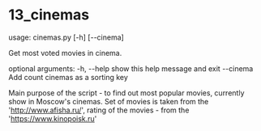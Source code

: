 # 13_cinemas

usage: cinemas.py [-h] [--cinema]

Get most voted movies in cinema.

optional arguments:
  -h, --help  show this help message and exit
  --cinema    Add count cinemas as a sorting key


Main purpose of the script - to find out most popular movies, currently show in
Moscow's cinemas. Set of movies is taken from the 'http://www.afisha.ru/',
rating of the movies - from the 'https://www.kinopoisk.ru'